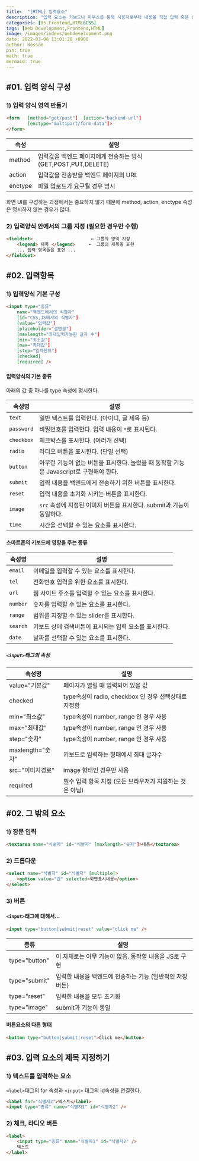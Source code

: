 ```yaml
---
title:  "[HTML] 입력요소"
description: "입력 요소는 키보드나 마우스를 통해 사용자로부터 내용을 직접 입력 혹은 선택할 수 있게 하는 요소입니다. 이 요소에 입력한 내용은 Javascript에서 제어하거나 백엔드로 전달되어 저장, 검색 등을 수행할 수 있게 됩니다. 퍼블리싱에서 프론트엔드 개발이나 백엔드 개발로 넘어가려면 반드시 숙지해야 하는 내용입니다."
categories: [05.Frontend,HTML&CSS]
tags: [Web Development,Frontend,HTML]
image: /images/indexs/webdevelopment.png
date: 2022-03-06 13:01:28 +0900
author: Hossam
pin: true
math: true
mermaid: true
---
```


## #01. 입력 양식 구성

### 1) 입력 양식 영역 만들기

```html
<form   [method="get/post"]  [action="backend-url"]
        [enctype="multipart/form-data"]>
</form>
```

| 속성    | 설명                                                           |
| ------- | -------------------------------------------------------------- |
| method  | 입력값을 백엔드 페이지에게 전송하는 방식 (GET,POST,PUT,DELETE) |
| action  | 입력값을 전송받을 백엔드 페이지의 URL                          |
| enctype | 파일 업로드가 요구될 경우 명시                                 |

화면 UI를 구성하는 과정에서는 중요하지 않기 때문에 method, action, enctype 속성은 명시하지 않는 경우가 많다.


### 2) 입력양식 안에서의 그룹 지정 (필요한 경우만 수행)

```html
<fieldset>                      ← 그룹의 영역 지정
    <legend> 제목 </legend>     ←  그룹의 제목을 표현
    ... 입력 항목들을 표현 ...
</fieldset>
```


## #02. 입력항목

### 1) 입력양식 기본 구성

```html
<input type="종류"
    name="백엔드에서의 식별자"
    [id="CSS,JS에서의 식별자"]
    [value="입력값"]
    [placeholder="설명글"]
    [maxlength="최대입력가능한 글자 수"]
    [min="최소값"]
    [max="최대값"]
    [step="입력단위"]
    [checked]
    [required] />
```

#### 입력양식의 기본 종류

아래의 값 중 하나를 type 속성에 명시한다.

| 속성명     | 설명                                                                                    |
| ---------- | --------------------------------------------------------------------------------------- |
| `text`     | 일반 텍스트를 입력한다. (아이디, 글 제목 등)                                            |
| `password` | 비밀번호를 입력한다. 입력 내용이 `*`로 표시된다.                                        |
| `checkbox` | 체크박스를 표시한다. (여러개 선택)                                                      |
| `radio`    | 라디오 버튼을 표시한다. (단일 선택)                                                     |
| `button`   | 아무런 기능이 없는 버튼을 표시한다. 눌렀을 때 동작할 기능은 Javascript로 구현해야 한다. |
| `submit`   | 입력 내용을 백엔드에게 전송하기 위한 버튼을 표시한다.                                   |
| `reset`    | 입력 내용을 초기화 시키는 버튼을 표시한다.                                              |
| `image`    | `src` 속성에 지정된 이미지 버튼을 표시한다. submit과 기능이 동일하다.                   |
| `time`     | 시간을 선택할 수 있는 요소를 표시한다.                                                  |


#### 스마트폰의 키보드에 영향을 주는 종류

| 속성명   | 설명                                                  |
| -------- | ----------------------------------------------------- |
| `email`  | 이메일을 입력할 수 있는 요소를 표시한다.              |
| `tel`    | 전화번호 입력을 위한 요소를 표시한다.                 |
| `url`    | 웹 사이트 주소를 입력할 수 있는 요소를 표시한다.      |
| `number` | 숫자를 입력할 수 있는 요소를 표시한다.                |
| `range`  | 범위를 지정할 수 있는 slider를 표시한다.              |
| `search` | 키보드 상에 검색버튼이 표시되는 입력 요소를 표시한다. |
| `date`   | 날짜를 선택할 수 있는 요소를 표시한다.                |

##### `<input>`태그의 속성

| 속성명           | 설명                                                     |
| ---------------- | -------------------------------------------------------- |
| value="기본값"   | 페이지가 열릴 때 입력되어 있을 값                        |
| checked          | type속성이 radio, checkbox 인 경우 선택상태로 지정함     |
| min="최소값"     | type속성이 number, range 인 경우 사용                    |
| max="최대값"     | type속성이 number, range 인 경우 사용                    |
| step="숫자"      | type속성이 number, range 인 경우 사용                    |
| maxlength="숫자" | 키보드로 입력하는 형태에서 최대 글자수                   |
| src="이미지경로" | image 형태인 경우만 사용                                 |
| required         | 필수 입력 항목 지정 (모든 브라우저가 지원하는 것은 아님) |


## #02. 그 밖의 요소

### 1) 장문 입력

```html
<textarea name="식별자" id="식별자" [maxlength="숫자"]>내용</textarea>
```

### 2) 드롭다운
```html
<select name="식별자" id="식별자" [multiple]>
    <option value="값" selected>화면표시내용</option>
</select>
```

### 3) 버튼

#### `<input>`태그에 대해서...

```html
<input type="button|submit|reset" value="click me" />
```

| 종류          | 설명                                                     |
| ------------- | -------------------------------------------------------- |
| type="button" | 이 자체로는 아무 기능이 없음. 동작할 내용을 JS로 구현    |
| type="submit" | 입력한 내용을 백엔드에 전송하는 기능 (일반적인 저장버튼) |
| type="reset"  | 입력한 내용을 모두 초기화                                |
| type="image"  | submit과 기능이 동일                                     |


#### 버튼요소의 다른 형태

```html
<button type="button|submit|reset">Click me</button>
```

## #03. 입력 요소의 제목 지정하기

### 1) 텍스트를 입력하는 요소

`<label>`태그의 for 속성과 `<input>` 태그의 id속성을 연결한다.

```html
<label for="식별자2">텍스트</label>
<input type="종류" name="식별자1" id="식별자2" />
```

### 2) 체크, 라디오 버튼

```html
<label>
    <input type="종류" name="식별자1" id="식별자2" />
    텍스트
</label>
```